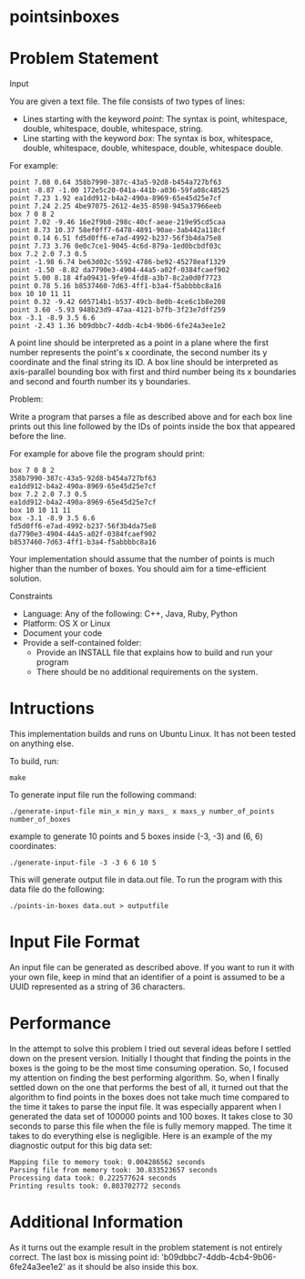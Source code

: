 pointsinboxes
=============

Problem Statement
=================

Input

You are given a text file. The file consists of two types of lines:

* Lines starting with the keyword _point_: The syntax is point, whitespace, double, whitespace, double, whitespace, string.
* Line starting with the keyword _box_: The syntax is box, whitespace, double, whitespace, double, whitespace, double, whitespace double.

For example:

```
point 7.08 0.64 358b7990-387c-43a5-92d8-b454a727bf63
point -8.87 -1.00 172e5c20-041a-441b-a036-59fa08c48525
point 7.23 1.92 ea1dd912-b4a2-490a-8969-65e45d25e7cf
point 7.24 2.25 4be97075-2612-4e35-8598-945a37966eeb
box 7 0 8 2
point 7.02 -9.46 16e2f9b8-298c-40cf-aeae-219e95cd5caa
point 8.73 10.37 58ef0ff7-6478-4891-90ae-3ab442a118cf
point 0.14 6.51 fd5d0ff6-e7ad-4992-b237-56f3b4da75e8
point 7.73 3.76 0e0c7ce1-9045-4c6d-879a-1ed0bcbdf03c
box 7.2 2.0 7.3 0.5
point -1.98 6.74 be63d02c-5592-4786-be92-45278eaf1329
point -1.50 -8.82 da7790e3-4904-44a5-a02f-0384fcaef902
point 5.00 8.18 4fa09431-9fe9-4fd8-a3b7-8c2a0d0f7723
point 0.78 5.16 b8537460-7d63-4ff1-b3a4-f5abbbbc8a16
box 10 10 11 11
point 0.32 -9.42 605714b1-b537-49cb-8e0b-4ce6c1b8e208
point 3.60 -5.93 948b23d9-47aa-4121-b7fb-3f23e7dff259
box -3.1 -8.9 3.5 6.6
point -2.43 1.36 b09dbbc7-4ddb-4cb4-9b06-6fe24a3ee1e2
```

A point line should be interpreted as a point in a plane where the
first number represents the point's x coordinate, the second number
its y coordinate and the final string its ID. A box line should be interpreted
as axis-parallel bounding box with first and third number being
its x boundaries and second and fourth number its y boundaries.

Problem:

Write a program that parses a file as described above and for
each box line prints out this line followed by the IDs of points inside the box
that appeared before the line.

For example for above file the program should print:

```
box 7 0 8 2
358b7990-387c-43a5-92d8-b454a727bf63
ea1dd912-b4a2-490a-8969-65e45d25e7cf
box 7.2 2.0 7.3 0.5
ea1dd912-b4a2-490a-8969-65e45d25e7cf
box 10 10 11 11
box -3.1 -8.9 3.5 6.6
fd5d0ff6-e7ad-4992-b237-56f3b4da75e8
da7790e3-4904-44a5-a02f-0384fcaef902
b8537460-7d63-4ff1-b3a4-f5abbbbc8a16
```

Your implementation should assume that the number of points is much
higher than the number of boxes. You should aim for a time-efficient
solution.

Constraints

* Language: Any of the following: C++, Java, Ruby, Python
* Platform: OS X or Linux
* Document your code
* Provide a self-contained folder:
    * Provide an INSTALL file that explains how to build and run your program
    * There should be no additional requirements on the system.

Intructions
===========

This implementation builds and runs on Ubuntu Linux. It has not been tested on anything else.

To build, run:

    make

To generate input file run the following command:

    ./generate-input-file min_x min_y maxs_ x maxs_y number_of_points number_of_boxes

example to generate 10 points and 5 boxes inside (-3, -3) and (6, 6) coordinates:

    ./generate-input-file -3 -3 6 6 10 5

This will generate output file in data.out file. To run the program with this data file do the following:

    ./points-in-boxes data.out > outputfile

Input File Format
=================

An input file can be generated as described above. If you want to run it with your own file,
keep in mind that an identifier of a point is assumed to be a UUID represented as a string of 36 characters.

Performance
===========

In the attempt to solve this problem I tried out several ideas before I settled down on the present version.
Initially I thought that finding the points in the boxes is the going to be the most time consuming operation.
So, I focused my attention on finding the best performing algorithm. So, when I finally settled down on the one
that performs the best of all, it turned out that the algorithm to find points in the boxes does not take much time
compared to the time it takes to parse the input file. It was especially apparent when I generated the data set of
100000 points and 100 boxes. It takes close to 30 seconds to parse this file when the file is fully memory mapped.
The time it takes to do everything else is negligible. Here is an example of the my diagnostic output for this big
data set:

```
Mapping file to memory took: 0.004286562 seconds
Parsing file from memory took: 30.833523657 seconds
Processing data took: 0.222577624 seconds
Printing results took: 0.803702772 seconds
```

Additional Information
======================

As it turns out the example result in the problem statement is not entirely correct. The last box is missing point id:
'b09dbbc7-4ddb-4cb4-9b06-6fe24a3ee1e2' as it should be also inside this box.
